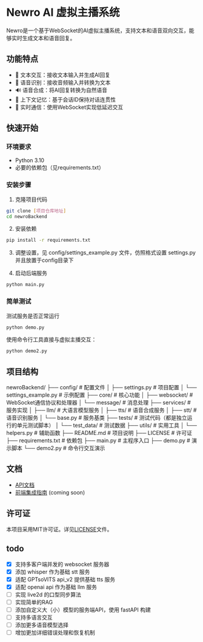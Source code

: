 # Newro AI 虚拟主播系统

Newro是一个基于WebSocket的AI虚拟主播系统，支持文本和语音双向交互，能够实时生成文本和语音回复。

## 功能特点

- 💬 文本交互：接收文本输入并生成AI回复
- 🎤 语音识别：接收音频输入并转换为文本
- 🔊 语音合成：将AI回复转换为自然语音
- 🧠 上下文记忆：基于会话ID保持对话连贯性
- 🔄 实时通信：使用WebSocket实现低延迟交互

## 快速开始

### 环境要求

- Python 3.10
- 必要的依赖包（见requirements.txt）

### 安装步骤

1. 克隆项目代码
```bash
git clone [项目仓库地址]
cd newroBackend
```

2. 安装依赖
```bash
pip install -r requirements.txt
```
3. 调整设置，见 config/settings_example.py 文件，仿照格式设置 settings.py 并且放置于config目录下

4. 启动后端服务
```bash
python main.py
```

### 简单测试
测试服务是否正常运行
```bash
python demo.py
```

使用命令行工具直接与虚拟主播交互：
```bash
python demo2.py
```

## 项目结构

newroBackend/
├── config/               # 配置文件
│   ├── settings.py       # 项目配置
│   └── settings_example.py # 示例配置
├── core/                 # 核心功能
│   ├── websocket/        # WebSocket通信协议和处理器
│   └── message/          # 消息处理
├── services/             # 服务实现
│   ├── llm/              # 大语言模型服务
│   ├── tts/              # 语音合成服务
│   ├── stt/              # 语音识别服务
│   └── base.py           # 服务基类
├── tests/                # 测试代码（都是独立运行的单元测试脚本）
│   └── test_data/        # 测试数据
├── utils/                # 实用工具
│   └── helpers.py        # 辅助函数
├── README.md             # 项目说明
├── LICENSE               # 许可证
├── requirements.txt      # 依赖包
├── main.py               # 主程序入口
├── demo.py               # 演示脚本
└── demo2.py              # 命令行交互演示


## 文档

- [API文档](API.md)
- [前端集成指南](FRONTEND_INTEGRATION.md) (coming soon)

## 许可证

本项目采用MIT许可证。详见[LICENSE](LICENSE)文件。


## todo
- [x] 支持多客户端并发的 websocket 服务器
- [x] 添加 whisper 作为基础 stt 服务 
- [x] 适配 GPTsoVITS api_v2 提供基础 tts 服务
- [x] 适配 openai api 作为基础 llm 服务
- [ ] 实现 live2d 的口型同步算法 
- [ ] 实现简单的RAG
- [ ] 添加自定义大（小）模型的服务端API，使用 fastAPI 构建
- [ ] 支持多语言交互
- [ ] 添加更多语音模型选择
- [ ] 增加更加详细错误处理和恢复机制
